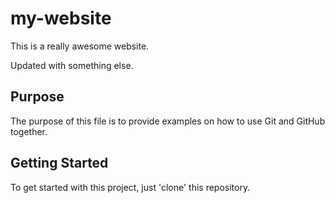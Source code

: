 # my-website

This is a really awesome website.

Updated with something else.

## Purpose
The purpose of this file is to provide examples
on how to use Git and GitHub together.

## Getting Started

To get started with this project, just 'clone' this repository.
